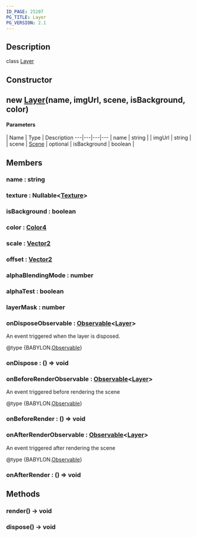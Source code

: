 ```yaml
---
ID_PAGE: 25207
PG_TITLE: Layer
PG_VERSION: 2.1
---
```

## Description

class [Layer](/classes/3.1/Layer)



## Constructor

## new [Layer](/classes/3.1/Layer)(name, imgUrl, scene, isBackground, color)



#### Parameters
 | Name | Type | Description
---|---|---|---
 | name | string | 
 | imgUrl | string | 
 | scene | [Scene](/classes/3.1/Scene) | 
optional | isBackground | boolean | 
## Members

### name : string



### texture : Nullable&lt;[Texture](/classes/3.1/Texture)&gt;



### isBackground : boolean



### color : [Color4](/classes/3.1/Color4)



### scale : [Vector2](/classes/3.1/Vector2)



### offset : [Vector2](/classes/3.1/Vector2)



### alphaBlendingMode : number



### alphaTest : boolean



### layerMask : number



### onDisposeObservable : [Observable](/classes/3.1/Observable)&lt;[Layer](/classes/3.1/Layer)&gt;

An event triggered when the layer is disposed.

@type {BABYLON.[Observable](/classes/3.1/Observable)}

### onDispose : () =&gt; void



### onBeforeRenderObservable : [Observable](/classes/3.1/Observable)&lt;[Layer](/classes/3.1/Layer)&gt;

An event triggered before rendering the scene

@type {BABYLON.[Observable](/classes/3.1/Observable)}

### onBeforeRender : () =&gt; void



### onAfterRenderObservable : [Observable](/classes/3.1/Observable)&lt;[Layer](/classes/3.1/Layer)&gt;

An event triggered after rendering the scene

@type {BABYLON.[Observable](/classes/3.1/Observable)}

### onAfterRender : () =&gt; void



## Methods

### render() &rarr; void


### dispose() &rarr; void


